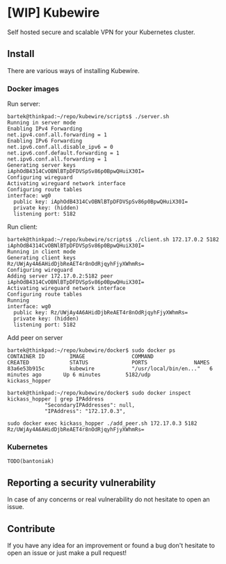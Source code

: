 # [WIP] Kubewire

Self hosted secure and scalable VPN for your Kubernetes cluster.

## Install

There are various ways of installing Kubewire.

### Docker images

Run server:

    bartek@thinkpad:~/repo/kubewire/scripts$ ./server.sh 
    Running in server mode
    Enabling IPv4 Forwarding
    net.ipv4.conf.all.forwarding = 1
    Enabling IPv6 Forwarding
    net.ipv6.conf.all.disable_ipv6 = 0
    net.ipv6.conf.default.forwarding = 1
    net.ipv6.conf.all.forwarding = 1
    Generating server keys
    iAphOdB4314CvOBNlBTpDFDVSpSv86p0BpwQHuiX30I=
    Configuring wireguard
    Activating wireguard network interface
    Configuring route tables
    interface: wg0
      public key: iAphOdB4314CvOBNlBTpDFDVSpSv86p0BpwQHuiX30I=
      private key: (hidden)
      listening port: 5182

Run client:

    bartek@thinkpad:~/repo/kubewire/scripts$ ./client.sh 172.17.0.2 5182 iAphOdB4314CvOBNlBTpDFDVSpSv86p0BpwQHuiX30I=
    Running in client mode
    Generating client keys
    Rz/UWjAy4A6AHidDjbReAET4r8nOdRjqyhFjyXWhmRs=
    Configuring wireguard
    Adding server 172.17.0.2:5182 peer iAphOdB4314CvOBNlBTpDFDVSpSv86p0BpwQHuiX30I=
    Activating wireguard network interface
    Configuring route tables
    Running
    interface: wg0
      public key: Rz/UWjAy4A6AHidDjbReAET4r8nOdRjqyhFjyXWhmRs=
      private key: (hidden)
      listening port: 5182

Add peer on server

    bartek@thinkpad:~/repo/kubewire/docker$ sudo docker ps
    CONTAINER ID        IMAGE               COMMAND                  CREATED             STATUS              PORTS               NAMES
    83a6e53b915c        kubewire            "/usr/local/bin/en..."   6 minutes ago       Up 6 minutes        5182/udp            kickass_hopper

    bartek@thinkpad:~/repo/kubewire/docker$ sudo docker inspect kickass_hopper | grep IPAddress
                "SecondaryIPAddresses": null,
                "IPAddress": "172.17.0.3",
    
    sudo docker exec kickass_hopper ./add_peer.sh 172.17.0.3 5182 Rz/UWjAy4A6AHidDjbReAET4r8nOdRjqyhFjyXWhmRs=

### Kubernetes

    TODO(bantoniak)

## Reporting a security vulnerability

In case of any concerns or real vulnerability do not hesitate to open an issue.

## Contribute

If you have any idea for an improvement or found a bug don't hesitate to open an issue or just make a pull request!




